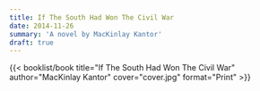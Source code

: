 ```yaml
---
title: If The South Had Won The Civil War
date: 2014-11-26
summary: 'A novel by MacKinlay Kantor'
draft: true
---
```


{{< booklist/book
title="If The South Had Won The Civil War"
author="MacKinlay Kantor"
cover="cover.jpg"
format="Print" >}}
